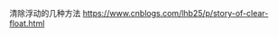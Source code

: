 
清除浮动的几种方法
https://www.cnblogs.com/lhb25/p/story-of-clear-float.html

<!-- 精益求精方案二 before待看 -->

    